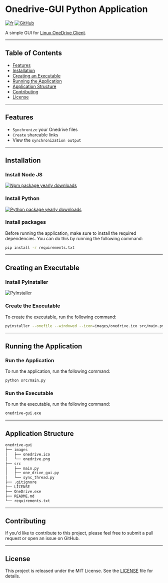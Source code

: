 # Onedrive-GUI Python Application

[![fr](https://img.shields.io/badge/lang-fr-blue.svg)](https://github.com/AndreaLM06/onedrive-gui/blob/main/README.fr.md)
[![GitHub](https://img.shields.io/github/license/YourUsername/onedrive-gui)](https://github.com/AndreaLM06/onedrive-gui/blob/main/LICENSE)

A simple GUI for [Linux OneDrive Client](https://github.com/abraunegg/onedrive).

---

## Table of Contents

- [Features](#features)
- [Installation](#installation)
- [Creating an Executable](#creating-an-executable)
- [Running the Application](#running-the-application)
- [Application Structure](#application-structure)
- [Contributing](#contributing)
- [License](#license)

---

## Features

- `Synchronize` your Onedrive files
- `Create` shareable links
- View the `synchronization output`

---

## Installation

### Install Node JS

[![Npm package yearly downloads](https://img.shields.io/badge/node.js-6DA55F?style=for-the-badge&logo=node.js&logoColor=white)](https://nodejs.org/en/download/current/)

### Install Python

[![Python package yearly downloads](https://img.shields.io/badge/python-3776AB?style=for-the-badge&logo=python&logoColor=white)](https://www.python.org/downloads/)

### Install packages

Before running the application, make sure to install the required dependencies. You can do this by running the following
command:

```bash
pip install -r requirements.txt
```

---

## Creating an Executable

### Install PyInstaller

[![PyInstaller](https://img.shields.io/badge/PyInstaller-4.0-000000?style=for-the-badge&logo=python&logoColor=white)](https://www.pyinstaller.org/)

### Create the Executable

To create the executable, run the following command:

```bash
pyinstaller --onefile --windowed --icon=images/onedrive.ico src/main.py
```

---

## Running the Application

### Run the Application

To run the application, run the following command:

```bash
python src/main.py
```

### Run the Executable

To run the executable, run the following command:

```bash
onedrive-gui.exe
```

---

## Application Structure

```bash
onedrive-gui
├── images
│   ├── onedrive.ico
│   └── onedrive.png
├── src
│   ├── main.py
│   ├── one_drive_gui.py
│   └── sync_thread.py
├── .gitignore
├── LICENSE
├── OneDrive.exe
├── README.md
└── requirements.txt
```

---

## Contributing

If you'd like to contribute to this project, please feel free to submit a pull request or open an issue on GitHub.

---

## License

This project is released under the MIT License. See the [LICENSE](./LICENSE) file for details.